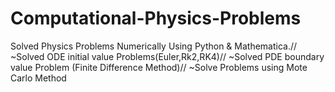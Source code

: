 # Computational-Physics-Problems
Solved Physics Problems Numerically Using Python &amp; Mathematica.//
~Solved ODE initial value Problems(Euler,Rk2,RK4)//
~Solved PDE boundary value Problem (Finite Difference Method)//
~Solve Problems using Mote Carlo Method
